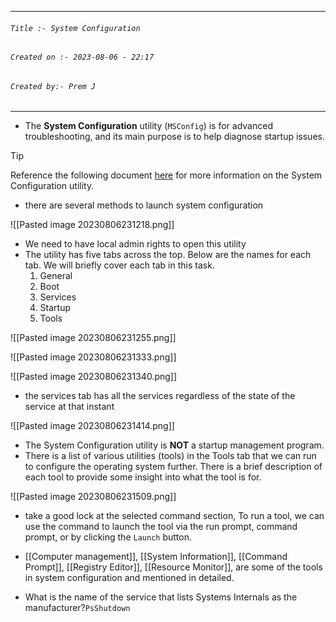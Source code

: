 
***
###### `Title :- System Configuration`
###### `Created on :- 2023-08-06 - 22:17`
###### `Created by:- Prem J`
***

- The **System Configuration** utility (`MSConfig`) is for advanced troubleshooting, and its main purpose is to help diagnose startup issues.

>[!tip]
>Reference the following document [here](https://docs.microsoft.com/en-us/troubleshoot/windows-client/performance/system-configuration-utility-troubleshoot-configuration-errors) for more information on the System Configuration utility.

- there are several methods to launch system configuration 

![[Pasted image 20230806231218.png]]

- We need to have local admin rights to open this utility
- The utility has five tabs across the top. Below are the names for each tab. We will briefly cover each tab in this task. 	
	1. General
	2. Boot
	3. Services
	4. Startup
	5. Tools

![[Pasted image 20230806231255.png]]

![[Pasted image 20230806231333.png]]

![[Pasted image 20230806231340.png]]

- the services tab has all the services regardless of the state of the service at that instant

![[Pasted image 20230806231414.png]]

- The System Configuration utility is **NOT** a startup management program.
- There is a list of various utilities (tools) in the Tools tab that we can run to configure the operating system further. There is a brief description of each tool to provide some insight into what the tool is for.

![[Pasted image 20230806231509.png]]

- take a good lock at the selected command section, To run a tool, we can use the command to launch the tool via the run prompt, command prompt, or by clicking the `Launch` button.
- [[Computer management]], [[System Information]], [[Command Prompt]], [[Registry Editor]], [[Resource Monitor]], are some of the tools in system configuration and mentioned in detailed.




- What is the name of the service that lists Systems Internals as the manufacturer?`PsShutdown` 